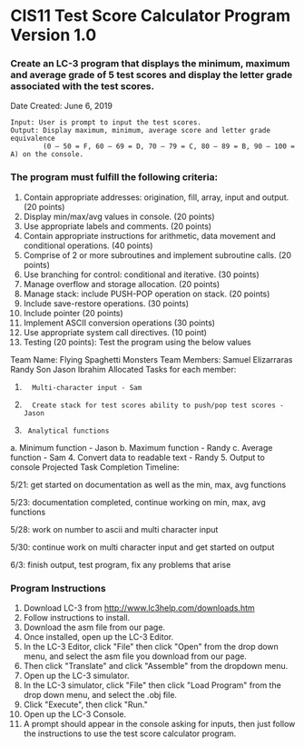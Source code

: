 # CIS11 Test Score Calculator Program Version 1.0
### Create an LC-3 program that displays the minimum, maximum and average grade of 5 test scores and display the letter grade  associated with the test scores. 

Date Created: June 6, 2019
```
Input: User is prompt to input the test scores.
Output: Display maximum, minimum, average score and letter grade equivalence 
        (0 – 50 = F, 60 – 69 = D, 70 – 79 = C, 80 – 89 = B, 90 – 100 = A) on the console.
```
### The program must fulfill the following criteria:
1.	Contain appropriate addresses: origination, fill, array, input and output. (20 points)
2.	Display min/max/avg values in console. (20 points)
3.	Use appropriate labels and comments. (20 points)
4.	Contain appropriate instructions for arithmetic, data movement and conditional operations. (40 points)
5.	Comprise of 2 or more subroutines and implement subroutine calls. (20 points)
6.	Use branching for control: conditional and iterative. (30 points)
7.	Manage overflow and storage allocation. (20 points)
8.	Manage stack: include PUSH-POP operation on stack. (20 points)
9.	Include save-restore operations. (30 points)
10.	Include pointer (20 points)
11.	Implement ASCII conversion operations (30 points)
12.	Use appropriate system call directives. (10 point)
13.	Testing (20 points): Test the program using the below values

Team Name: Flying Spaghetti Monsters
Team Members:
Samuel Elizarraras
            	Randy Son
            	Jason Ibrahim
Allocated Tasks for each member:
1.       Multi-character input - Sam
2.       Create stack for test scores ability to push/pop test scores - Jason
3.   	Analytical functions
a.   	Minimum function - Jason
b.   	Maximum function  - Randy
c.   	Average function - Sam
4.       Convert data to readable text - Randy
5.       Output to console
Projected Task Completion Timeline:

5/21: get started on documentation as well as the min, max, avg functions

5/23: documentation completed, continue working on min, max, avg functions

5/28: work on number to ascii and multi character input

5/30: continue work on multi character input and get started on output

6/3: finish output, test program, fix any problems that arise

### Program Instructions
1. Download LC-3 from http://www.lc3help.com/downloads.htm
2. Follow instructions to install.
3. Download the asm file from our page.
4. Once installed, open up the LC-3 Editor.
5. In the LC-3 Editor, click "File" then click "Open" from the drop down menu, and select the asm file you download from our page.
6. Then click "Translate" and click "Assemble" from the dropdown menu.
7. Open up the LC-3 simulator.
8. In the LC-3 simulator, click "File" then click "Load Program" from the drop down menu, and select the .obj file.
9. Click "Execute", then click "Run."
10. Open up the LC-3 Console.
11. A prompt should appear in the console asking for inputs, then just follow the instructions to use the test score calculator program.
